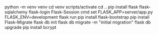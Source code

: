 python -m venv venv
cd venv
scripts/activate
cd ..
pip install flask flask-sqlalchemy flask-login Flask-Session
cmd
set FLASK_APP=server/app.py FLASK_ENV=development flask run
pip install flask-bootstrap
pip install Flask-Migrate
flask db init
flask db migrate -m "initial migration"
flask db upgrade
pip install bcrypt